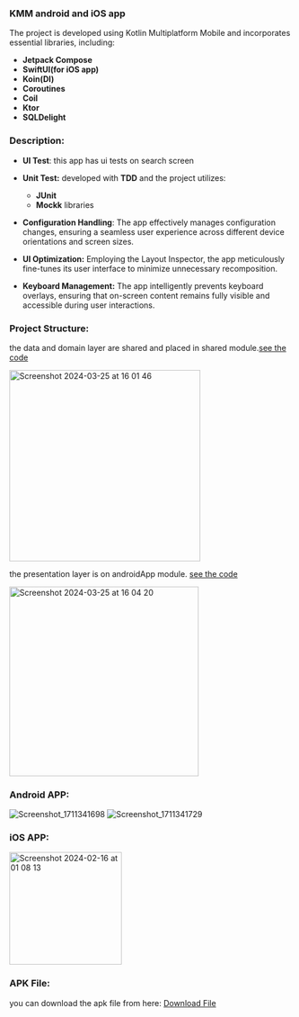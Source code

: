 
### KMM android and iOS app
The project is developed using Kotlin Multiplatform Mobile and incorporates essential libraries, including:

- **Jetpack Compose**
- **SwiftUI(for iOS app)**
- **Koin(DI)**
- **Coroutines**
- **Coil**
- **Ktor**
- **SQLDelight**
### Description: 

- **UI Test**: this app has ui tests on search screen
- **Unit Test:** developed with **TDD** and the project utilizes: 
  - **JUnit**
  - **Mockk** libraries
    
- **Configuration Handling**: The app effectively manages configuration changes, ensuring a seamless user experience across different device orientations and screen sizes.
- **UI Optimization:** Employing the Layout Inspector, the app meticulously fine-tunes its user interface to minimize unnecessary recomposition.
- **Keyboard Management:** The app intelligently prevents keyboard overlays, ensuring that on-screen content remains fully visible and accessible during user interactions.

### Project Structure: 
the data and domain layer are shared and placed in shared module.[see the code](https://github.com/mohamadAliMotlagh/pixabay-demo/tree/main/shared/src/commonMain)

<img width="340" alt="Screenshot 2024-03-25 at 16 01 46" src="https://github.com/mohamadAliMotlagh/pixabay-demo/assets/4753472/c2d73b15-d75c-4752-9422-e74b7938c339">


the presentation layer is on androidApp module.
[see the code](https://github.com/mohamadAliMotlagh/pixabay-demo/tree/main/androidApp/src/main/java/com/app/pixabay/android)


<img width="337" alt="Screenshot 2024-03-25 at 16 04 20" src="https://github.com/mohamadAliMotlagh/pixabay-demo/assets/4753472/6451bc75-4fba-4aef-a55f-4a9ae0b8806b">

### Android APP: 
![Screenshot_1711341698](https://github.com/mohamadAliMotlagh/pixabay-demo/assets/4753472/c65ed129-36b1-4c1f-b8b3-3b3f2fb384c4)  ![Screenshot_1711341729](https://github.com/mohamadAliMotlagh/pixabay-demo/assets/4753472/58738db2-2ba7-4ec4-9212-e298ad6cd893)


### iOS APP: 


<img width="200" alt="Screenshot 2024-02-16 at 01 08 13" src="https://github.com/mohamadAliMotlagh/pixabay-demo/assets/4753472/15e8113e-f335-4b11-b9a8-566ba0ea3f0c">


### APK File:
you can download the apk file from here:
[Download File](https://drive.google.com/file/d/1_ktncB2ASwOJxNrjdqapchr-8n4LmZO9/view?usp=sharing)

